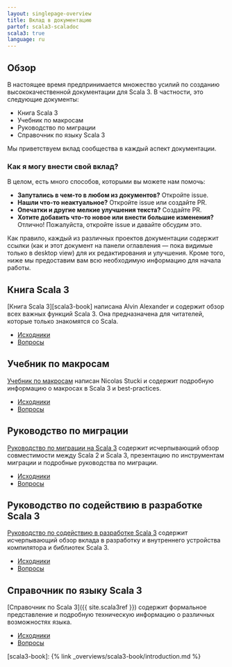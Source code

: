 ```yaml
---
layout: singlepage-overview
title: Вклад в документацию
partof: scala3-scaladoc
scala3: true
language: ru
---
```


## Обзор
В настоящее время предпринимается множество усилий по созданию высококачественной документации для Scala 3. 
В частности, это следующие документы:

- Книга Scala 3
- Учебник по макросам
- Руководство по миграции
- Справочник по языку Scala 3

Мы приветствуем вклад сообщества в каждый аспект документации.


### Как я могу внести свой вклад?
В целом, есть много способов, которыми вы можете нам помочь:

- **Запутались в чем-то в любом из документов?** Откройте issue.
- **Нашли что-то неактуальное?** Откройте issue или создайте PR.
- **Опечатки и другие мелкие улучшения текста?** Создайте PR.
- **Хотите добавить что-то новое или внести большие изменения?** Отлично! Пожалуйста, откройте issue и давайте обсудим это.

Как правило, каждый из различных проектов документации содержит ссылки 
(как и этот документ на панели оглавления — пока видимые только в desktop view) для их редактирования и улучшения. 
Кроме того, ниже мы предоставим вам всю необходимую информацию для начала работы.


## Книга Scala 3
[Книга Scala 3][scala3-book] написана Alvin Alexander и содержит обзор всех важных функций Scala 3.
Она предназначена для читателей, которые только знакомятся со Scala.

- [Исходники](https://github.com/scala/docs.scala-lang/tree/main/_overviews/scala3-book)
- [Вопросы](https://github.com/scala/docs.scala-lang/issues)

## Учебник по макросам
[Учебник по макросам](/scala3/guides/macros) написан Nicolas Stucki и содержит подробную информацию о макросах в Scala 3 и best-practices.

- [Исходники](https://github.com/scala/docs.scala-lang/tree/main/_overviews/scala3-macros)
- [Вопросы](https://github.com/scala/docs.scala-lang/issues)

## Руководство по миграции
[Руководство по миграции на Scala 3](/scala3/guides/migration/compatibility-intro.html) содержит исчерпывающий обзор 
совместимости между Scala 2 и Scala 3, презентацию по инструментам миграции и подробные руководства по миграции.

- [Исходники](https://github.com/scala/docs.scala-lang/tree/main/_overviews/scala3-migration)
- [Вопросы](https://github.com/scala/docs.scala-lang/issues)

## Руководство по содействию в разработке Scala 3
[Руководство по содействию в разработке Scala 3](/scala3/guides/contribution/contribution-intro.html)
содержит исчерпывающий обзор вклада в разработку и внутреннего устройства компилятора и библиотек Scala 3.

- [Исходники](https://github.com/scala/docs.scala-lang/tree/main/_overviews/scala3-contribution)
- [Вопросы](https://github.com/scala/docs.scala-lang/issues)

## Справочник по языку Scala 3
[Справочник по Scala 3]({{ site.scala3ref }}) содержит формальное представление и подробную техническую информацию о различных возможностях языка.

- [Исходники](https://github.com/scala/scala3/tree/main/docs/_docs)
- [Вопросы](https://github.com/scala/scala3/issues)


[scala3-book]: {% link _overviews/scala3-book/introduction.md %}
